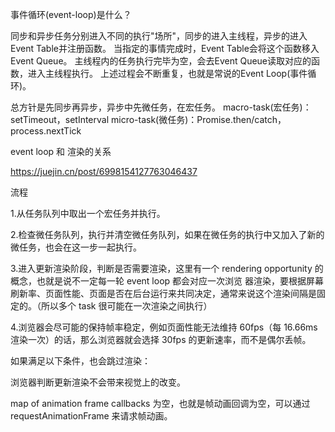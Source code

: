 事件循环(event-loop)是什么？

同步和异步任务分别进入不同的执行"场所"，同步的进入主线程，异步的进入Event Table并注册函数。
当指定的事情完成时，Event Table会将这个函数移入Event Queue。
主线程内的任务执行完毕为空，会去Event Queue读取对应的函数，进入主线程执行。
上述过程会不断重复，也就是常说的Event Loop(事件循环)。


总方针是先同步再异步，异步中先微任务，在宏任务。
macro-task(宏任务)：setTimeout，setInterval
micro-task(微任务)：Promise.then/catch，process.nextTick

event loop 和 渲染的关系

https://juejin.cn/post/6998154127763046437

流程


1.从任务队列中取出一个宏任务并执行。


2.检查微任务队列，执行并清空微任务队列，如果在微任务的执行中又加入了新的微任务，也会在这一步一起执行。


3.进入更新渲染阶段，判断是否需要渲染，这里有一个 rendering opportunity 的概念，也就是说不一定每一轮 event loop 都会对应一次浏览 器渲染，要根据屏幕刷新率、页面性能、页面是否在后台运行来共同决定，通常来说这个渲染间隔是固定的。（所以多个 task 很可能在一次渲染之间执行）

4.浏览器会尽可能的保持帧率稳定，例如页面性能无法维持 60fps（每 16.66ms 渲染一次）的话，那么浏览器就会选择 30fps 的更新速率，而不是偶尔丢帧。

如果满足以下条件，也会跳过渲染：

浏览器判断更新渲染不会带来视觉上的改变。

map of animation frame callbacks 为空，也就是帧动画回调为空，可以通过 requestAnimationFrame 来请求帧动画。